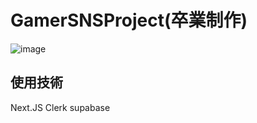 # GamerSNSProject(卒業制作)

![image](https://github.com/user-attachments/assets/19e2d779-c8ad-43f4-bb0b-4def34082d6b)

## 使用技術
Next.JS Clerk supabase


